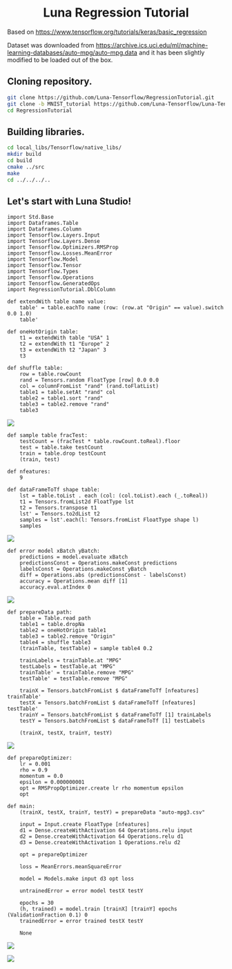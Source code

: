  <center>

# Luna Regression Tutorial

</center>

Based on https://www.tensorflow.org/tutorials/keras/basic_regression

Dataset was downloaded from https://archive.ics.uci.edu/ml/machine-learning-databases/auto-mpg/auto-mpg.data and it has been slightly modified to be loaded out of the box.

## Cloning repository.

```bash
git clone https://github.com/Luna-Tensorflow/RegressionTutorial.git
git clone -b MNIST_tutorial https://github.com/Luna-Tensorflow/Luna-Tensorflow.git
cd RegressionTutorial
```

## Building libraries.
```bash
cd local_libs/Tensorflow/native_libs/
mkdir build
cd build
cmake ../src
make
cd ../../../..
```

## Let's start with Luna Studio!

```
import Std.Base
import Dataframes.Table
import Dataframes.Column
import Tensorflow.Layers.Input
import Tensorflow.Layers.Dense
import Tensorflow.Optimizers.RMSProp
import Tensorflow.Losses.MeanError
import Tensorflow.Model
import Tensorflow.Tensor
import Tensorflow.Types
import Tensorflow.Operations
import Tensorflow.GeneratedOps
import RegressionTutorial.DblColumn
```

```
def extendWith table name value:
    table' = table.eachTo name (row: (row.at "Origin" == value).switch 0.0 1.0)
    table'
```

```
def oneHotOrigin table:
    t1 = extendWith table "USA" 1
    t2 = extendWith t1 "Europe" 2
    t3 = extendWith t2 "Japan" 3
    t3
```

```
def shuffle table:
    row = table.rowCount
    rand = Tensors.random FloatType [row] 0.0 0.0
    col = columnFromList "rand" (rand.toFlatList)
    table1 = table.setAt "rand" col
    table2 = table1.sort "rand"
    table3 = table2.remove "rand"
    table3
```

![](Screenshots/suffle.png)

```
def sample table fracTest:
    testCount = (fracTest * table.rowCount.toReal).floor
    test = table.take testCount
    train = table.drop testCount
    (train, test)
```

```
def nfeatures:
    9
```

```
def dataFrameToTf shape table:
    lst = table.toList . each (col: (col.toList).each (_.toReal))
    t1 = Tensors.fromList2d FloatType lst
    t2 = Tensors.transpose t1
    lst' = Tensors.to2dList t2
    samples = lst'.each(l: Tensors.fromList FloatType shape l)
    samples
```

![](Screenshots/dataFrameToTf.png)

```
def error model xBatch yBatch:
    predictions = model.evaluate xBatch
    predictionsConst = Operations.makeConst predictions
    labelsConst = Operations.makeConst yBatch
    diff = Operations.abs (predictionsConst - labelsConst)
    accuracy = Operations.mean diff [1]
    accuracy.eval.atIndex 0
```

![](Screenshots/error.png)

```
def prepareData path:
    table = Table.read path
    table1 = table.dropNa
    table2 = oneHotOrigin table1
    table3 = table2.remove "Origin"
    table4 = shuffle table3
    (trainTable, testTable) = sample table4 0.2

    trainLabels = trainTable.at "MPG"
    testLabels = testTable.at "MPG"
    trainTable' = trainTable.remove "MPG"
    testTable' = testTable.remove "MPG"

    trainX = Tensors.batchFromList $ dataFrameToTf [nfeatures] trainTable'
    testX = Tensors.batchFromList $ dataFrameToTf [nfeatures] testTable'
    trainY = Tensors.batchFromList $ dataFrameToTf [1] trainLabels
    testY = Tensors.batchFromList $ dataFrameToTf [1] testLabels

    (trainX, testX, trainY, testY)
```

![](Screenshots/prepareData.png)

```
def prepareOptimizer:
    lr = 0.001
    rho = 0.9
    momentum = 0.0
    epsilon = 0.000000001
    opt = RMSPropOptimizer.create lr rho momentum epsilon
    opt
```

```
def main:
    (trainX, testX, trainY, testY) = prepareData "auto-mpg3.csv"
    
    input = Input.create FloatType [nfeatures]
    d1 = Dense.createWithActivation 64 Operations.relu input
    d2 = Dense.createWithActivation 64 Operations.relu d1
    d3 = Dense.createWithActivation 1 Operations.relu d2

    opt = prepareOptimizer

    loss = MeanErrors.meanSquareError

    model = Models.make input d3 opt loss
    
    untrainedError = error model testX testY

    epochs = 30
    (h, trained) = model.train [trainX] [trainY] epochs (ValidationFraction 0.1) 0
    trainedError = error trained testX testY

    None
```

![](Screenshots/main.png)

![](Screenshots/errorDiff.png)